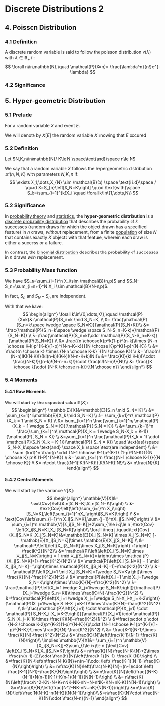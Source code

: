 # Discrete Distributions 2

## 4. Poisson Distribution

### 4.1 Definition

A discrete random variable is said to follow the poisson distribution $\mathtt{P}(\lambda)$ with $\lambda \in\mathbb{R}_+$ if:
$$
\forall n\in\mathbb{N},\quad \mathcal{P}(X=n)= \frac{\lambda^n}{n!}e^{-\lambda}
$$

### 4.2 Significance





## 5. Hyper-geometric Distribution

### 5.1 Prelude

For a random variable $X$ and event $E$.

We will denote by $X[E]$ the random variable $X$ knowing that $E$ occured

### 5.2 Definition

Let $N,K,n\in\mathbb{N}/ K\le N \space\text{and}\space n\le N$

We say that a random variable $X$ follows the hypergeometric distribution $\mathcal{H}(n,N,K)$ with parameters $N,K,n$ if:
$$
\exists X_1,\dots,X_{N} \sim \mathcal{B}(p) \space \text{i.i.d}\space / \quad X=S_{n}\left[S_N=K\right] \quad \text{with}\space  S_k=\sum_{i=1}^{k}X_i \quad \forall k\in\{1,\dots,N\}
$$

### 5.2 Significance

In [probability theory](https://en.wikipedia.org/wiki/Probability_theory) and [statistics](https://en.wikipedia.org/wiki/Statistics), the **hyper-geometric distribution** is a [discrete probability distribution](https://en.wikipedia.org/wiki/Probability_distribution#Discrete_probability_distribution) that describes the probability of $k$ successes (random draws for which the object drawn has a specified feature) in $n$ draws, *without* replacement, from a finite [population](https://en.wikipedia.org/wiki/Statistical_population) of size $N$ that contains exactly $K$ objects with that feature, wherein each draw is either a success or a failure. 

In contrast, the [binomial distribution](https://en.wikipedia.org/wiki/Binomial_distribution) describes the probability of successes in $n$ draws *with* replacement.

### 5.3 Probability Mass function

We have $S_n=\sum_{i=1}^n X_i\sim \mathcal{B}(n,p)$ and $S_N-S_n=\sum_{i=n+1}^N X_i \sim \mathcal{B}(N-n,p)$.

In fact, $S_n$ and $S_{N}-S_n$ are independent.

With that we have:
$$
\begin{align*}
\forall k\in\{0,\dots,K\},\quad \mathcal{P}(X=k)&=\mathcal{P}(S_n=k \mid S_N=K) \\
&= \frac{\mathcal{P}(S_n=k\space  \wedge \space S_N=K)}{\mathcal{P}(S_N=K)}\\
&= \frac{\mathcal{P}(S_n=k\space  \wedge \space S_N-S_n=K-k)}{\mathcal{P}(S_N=K)} \\
&=\frac{\mathcal{P}(S_n=k)\cdot \mathcal{P}(S_N-S_n=K-k)}{\mathcal{P}(S_N=K)} \\
&= \frac{{n \choose k}p^k(1-p)^{n-k}\times {N-n \choose K-k}p^{K-k}(1-p)^{N-n-K+k}}{{N \choose K}p^K(1-p)^{N-K}} \\
&= \frac{{n \choose k} \times {N-n \choose K-k} }{{N \choose K}} \\
&= \frac{n!(N-n)!K!(N-K)!}{k!(n-k)!(K-k)!(N-n-K+k)!N!}\\
&= \frac{K!}{k!(K-k)!}\cdot \frac{(N-K)!}{(n-k)!(N-n-n+k)!}\cdot \frac{n!(N-n)!}{N!}\\
&= \frac{{K \choose k}\cdot {N-K \choose n-k}}{{N \choose n}}
\end{align*}
$$



### 5.4 Moments



#### 5.4.1 Raw Moments

We will start by the expected value $\mathbb{E}[X]:$
$$
\begin{align*}
\mathbb{E}[X]&=\mathbb{E}[S_n \mid S_N= K] \\
&= \sum_{k=1}^n\mathbb{E}[X_k \mid S_N=K] \\
&= \sum_{k=1}^n\ \mathcal{P}(X_k = 1 \mid S_N  = K) \\
&= \sum_{k=1}^n \frac{\sum_{k=1}^n\ \mathcal{P}(X_k = 1 \wedge S_N  = K)}{\mathcal{P}( S_N  = K)} \\
&= \sum_{k=1}^n \frac{\sum_{k=1}^n\ \mathcal{P}(X_k = 1 \wedge S_N-X_k  = K-1)}{\mathcal{P}( S_N  = K)} \\
&=\sum_{k=1}^n \frac{\mathcal{P}(X_k = 1)  \cdot \mathcal{P}(S_N-X_k  = K-1)}{\mathcal{P}( S_N  = K)} \quad \text{as}\space S_N-X_k\space \text{and} \space X_k \space \text{are independent}  \\
&= \sum_{k=1}^n \frac{p  \cdot {N-1 \choose K-1}p^{K-1} (1-p)^{N-K}}{{N \choose K} p^K (1-P)^{N-K}} \\
&= \sum_{k=1}^n \frac{{N-1 \choose K-1}}{{N \choose K}} \\
&= n\cdot \frac{(N-1)!K!(N-K)!}{K!(N-K)!N!}\\
&= n\frac{N}{K}
\end{align*}
$$

#### 5.4.2 Central Moments

We will start by the variance $\mathbb{V}[X]:$
$$
\begin{align*}
\mathbb{V}[X]&= \text{Cov}\left(S_n[S_N=K],S_n[S_N=K]\right) \\
&= \text{Cov}\left(\left(\sum_{i=1}^n X_i\right)[S_N=K],\left(\sum_{j=1}^nX_j\right)[S_N=K]\right) \\
&= \text{Cov}\left(\sum_{i=1}^n X_i[S_N=K],\sum_{j=1}^nX_j[S_N=K]\right) \\
&= \sum_{i=1}^n \mathbb{V}[X_i[S_N=K]]+2\sum_{1\le i<j\le n }\text{Cov} \left(X_i[S_N=K],X_j[S_N=K]\right)\\
\forall i\neq j,\quad\text{Cov}(X_i[S_N=K],X_j[S_N=K])&=\mathbb{E}[X_i[S_N=K] \times X_j[S_N=K] ]-\mathbb{E}[X_i[S_N=K]]\times \mathbb{E}[X_j[S_N=K]] \\
&= \mathcal{P}\left[\left(X_i[S_N=K]\times X_j[S_N=K]\right) =1\right] -\frac{K^2}{N^2}\\
&= \mathcal{P}\left(\left(X_i[S_N=K]\times X_j[S_N=K]\right) = 1 \mid X_j[S_N=K]=1\right)\times \mathcal{P}(X_j[S_N=K]=1)-\frac{K^2}{N^2} \\
&= \mathcal{P}\left(X_i[S_N=K] = 1 \mid X_j[S_N=K]=1\right)\times \mathcal{P}(X_j[S_N=K]=1)-\frac{K^2}{N^2} \\
&= \mathcal{P}\left(X_i=1 \mid X_j[S_N=K]=1\wedge S_N=K\right)\times \frac{K}{N}-\frac{K^2}{N^2} \\
&= \mathcal{P}\left(X_i=1 \mid X_j=1\wedge S_N=K\right)\times \frac{K}{N}-\frac{K^2}{N^2} \\
&= \frac{\mathcal{P}\left(X_i=1 \wedge X_j=1\wedge S_N=K\right)}{\mathcal{P}(X_j=1\wedge S_n=K)}\times \frac{K}{N}-\frac{K^2}{N^2} \\
&=\frac{\mathcal{P}\left(X_i=1 \wedge X_j=1\wedge S_N-X_i-X_j=K-2\right)}{\mathcal{P}(X_j=1\wedge S_N-X_j=K-1)}\times \frac{K}{N}-\frac{K^2}{N^2} \\
&=\frac{\mathcal{P}\left(X_i=1) \cdot \mathcal{P}(X_j=1) \cdot \mathcal{P}( S_N-X_i-X_j=K-2\right)}{\mathcal{P}(X_j=1)\cdot \mathcal{P}( S_N-X_j=K-1)}\times \frac{K}{N}-\frac{K^2}{N^2} \\
&=\frac{p\cdot p \cdot {N-2 \choose K-2}p^{K-2}(1-p)^{N-K}}{p\cdot {N-1 \choose K-1}p^{K-1}(1-p)^{N-K}}\times \frac{K}{N}-\frac{K^2}{N^2} \\
&= \frac{K-1}{N-1}\times \frac{K}{N}-\frac{K^2}{N^2}\\
&= \frac{K}{N}\left(\frac{K-1}{N-1}-\frac{K}{N}\right)\\
\implies \mathbb{V}[X]&= \sum_{i=1}^n \mathbb{V}[X_i[S_N=K]]+2\sum_{1\le i<j\le n }\text{Cov} \left(X_i[S_N=K],X_j[S_N=K]\right)\\
&= n\frac{K}{N}\frac{N-K}{N}+2\times \frac{n(n-1)}{2}\cdot \frac{K}{N}\left(\frac{K-1}{N-1}-\frac{K}{N}\right) \\
&=\frac{K}{N}\left(n\frac{N-K}{N}+n(n-1)\cdot \left( \frac{K-1}{N-1}-\frac{K}{N}\right)\right) \\
&= n\frac{K}{N}\left(\frac{N-K}{N}+(n-1)\cdot \left( \frac{K-1}{N-1}-\frac{K}{N}\right)\right) \\
&= n\frac{K}{N}\left(\frac{(N-K)(N-1)+N(n-1)(K-1)-K(n-1)(N-1)}{N(N-1)}\right) \\
&= n\frac{K}{N}\left(\frac{N^2-KN-N+K+nNK-NK-nN+N-nNK+KN+nK-K}{N(N-1)}\right)  \\
&=n\frac{K}{N}\left(\frac{N^2-NK-nN+nK}{N(N-1)}\right)\\
&=n\frac{K}{N}\left(\frac{N(N-K)-n(N-K)}{N(N-1)}\right)\\
&=n\frac{K}{N}\cdot \frac{N-K}{N}\cdot \frac{N-n}{N-1}
\end{align*}
$$

